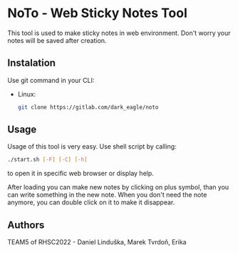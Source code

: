 # NoTo - Web Sticky Notes Tool

This tool is used to make sticky notes in web environment. Don't worry your notes will be saved after creation.

## Instalation

Use git command in your CLI:

 - Linux:

 	```bash
 	git clone https://gitlab.com/dark_eagle/noto
 	```

## Usage

Usage of this tool is very easy. Use shell script by calling:

```bash
./start.sh [-F] [-C] [-h] 
```

to open it in specific web browser or display help.

After loading you can make new notes by clicking on plus symbol, than you can write something in the new note. When you don't need the note anymore, you can double click on it to make it disappear.

## Authors

TEAM5 of RHSC2022 - Daniel Linduška, Marek Tvrdoň, Erika